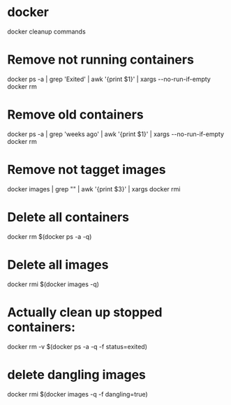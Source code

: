# docker
docker cleanup commands

# Remove not running containers
docker ps -a | grep 'Exited' | awk '{print $1}' | xargs --no-run-if-empty docker rm

# Remove old containers
docker ps -a | grep 'weeks ago' | awk '{print $1}' | xargs --no-run-if-empty docker rm

# Remove not tagget images
docker images | grep "<none>" | awk '{print $3}' | xargs docker rmi

# Delete all containers
docker rm $(docker ps -a -q)

# Delete all images
docker rmi $(docker images -q)

# Actually clean up stopped containers:
docker rm -v $(docker ps -a -q -f status=exited)

# delete dangling images
docker rmi $(docker images -q -f dangling=true)

